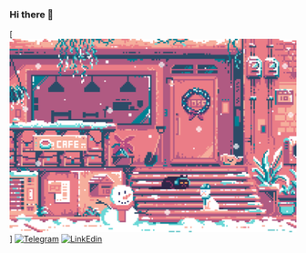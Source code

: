 ### Hi there 👋

<!--
**vadimvatsenko/vadimvatsenko** is a ✨ _special_ ✨ repository because its `README.md` (this file) appears on your GitHub profile.

Here are some ideas to get you started:

- 🔭 I’m currently working on ...
- 🌱 I’m currently learning ...
- 👯 I’m looking to collaborate on ...
- 🤔 I’m looking for help with ...
- 💬 Ask me about ...
- 📫 How to reach me: ...
- 😄 Pronouns: ...
- ⚡ Fun fact: ...
-->

[![Header](./images/winter.gif)]
[![Telegram](https://img.shields.io/badge/-Telegram-090909?style=for-the-badge&logo=telegram&logoColor=27A0D9)](https://t.me/VadymVatsenko)
[![LinkEdin](https://img.shields.io/badge/-LinkEdin-090909?style=for-the-badge&logo=LinkEdin&logoColor=27A0D9)](https://www.linkedin.com/in/vadym-vatsenko-667498242/)



